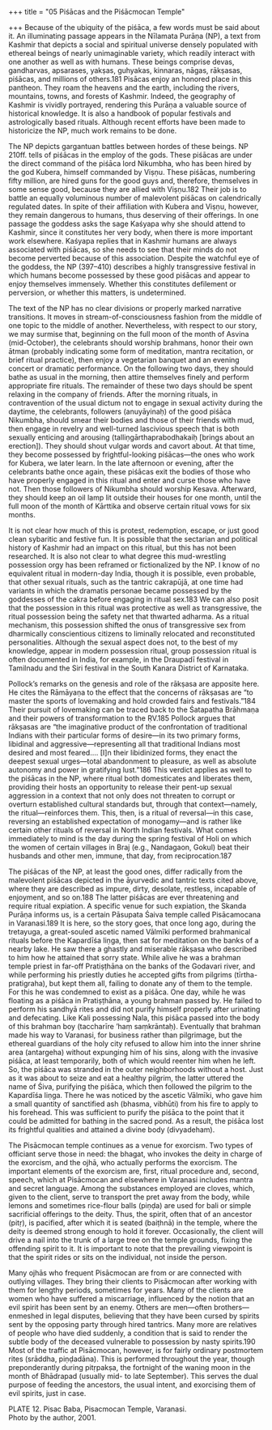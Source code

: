 +++
title = "05 Piśācas and the Piśācmocan Temple"

+++
Because of the ubiquity of the piśāca, a few words must be said about it. An illuminating passage appears in the Nīlamata Purāṇa (NP), a text from Kashmir that depicts a social and spiritual universe densely populated with ethereal beings of nearly unimaginable variety, which readily interact with one another as well as with humans. These beings comprise devas, gandharvas, apsarases, yakṣas, guhyakas, kinnaras, nāgas, rākṣasas, piśācas, and millions of others.181 Pisācas enjoy an honored place in this pantheon. They roam the heavens and the earth, including the rivers, mountains, towns, and forests of Kashmir. Indeed, the geography of Kashmir is vividly portrayed, rendering this Purāṇa a valuable source of historical knowledge. It is also a handbook of popular festivals and astrologically based rituals. Although recent efforts have been made to historicize the NP, much work remains to be done.

The NP depicts gargantuan battles between hordes of these beings. NP 210ff. tells of piśācas in the employ of the gods. These piśācas are under the direct command of the piśāca lord Nikumbha, who has been hired by the god Kubera, himself commanded by Viṣṇu. These piśācas, numbering fifty million, are hired guns for the good guys and, therefore, themselves in some sense good, because they are allied with Viṣṇu.182 Their job is to battle an equally voluminous number of malevolent piśācas on calendrically regulated dates. In spite of their affiliation with Kubera and Viṣṇu, however, they remain dangerous to humans, thus deserving of their offerings. In one passage the goddess asks the sage Kaśyapa why she should attend to Kashmir, since it constitutes her very body, when there is more important work elsewhere. Kaśyapa replies that in Kashmir humans are always associated with piśācas, so she needs to see that their minds do not become perverted because of this association. Despite the watchful eye of the goddess, the NP (397–410) describes a highly transgressive festival in which humans become possessed by these good piśācas and appear to enjoy themselves immensely. Whether this constitutes defilement or perversion, or whether this matters, is undetermined.

The text of the NP has no clear divisions or properly marked narrative transitions. It moves in stream-of-consciousness fashion from the middle of one topic to the middle of another. Nevertheless, with respect to our story, we may surmise that, beginning on the full moon of the month of Asvina (mid-October), the celebrants should worship brahmans, honor their own ātman (probably indicating some form of meditation, mantra recitation, or brief ritual practice), then enjoy a vegetarian banquet and an evening concert or dramatic performance. On the following two days, they should bathe as usual in the morning, then attire themselves finely and perform appropriate fire rituals. The remainder of these two days should be spent relaxing in the company of friends. After the morning rituals, in contravention of the usual dictum not to engage in sexual activity during the daytime, the celebrants, followers (anuyāyinaḥ) of the good piśāca Nikumbha, should smear their bodies and those of their friends with mud, then engage in revelry and well-turned lascivious speech that is both sexually enticing and arousing (talliṇgārthaprabodhakaiḥ [brings about an erection]). They should shout vulgar words and cavort about. At that time, they become possessed by frightful-looking piśācas—the ones who work for Kubera, we later learn. In the late afternoon or evening, after the celebrants bathe once again, these piśācas exit the bodies of those who have properly engaged in this ritual and enter and curse those who have not. Then those followers of Nikumbha should worship Kesava. Afterward, they should keep an oil lamp lit outside their houses for one month, until the full moon of the month of Kārttika and observe certain ritual vows for six months.

It is not clear how much of this is protest, redemption, escape, or just good clean sybaritic and festive fun. It is possible that the sectarian and political history of Kashmir had an impact on this ritual, but this has not been researched. It is also not clear to what degree this mud-wrestling possession orgy has been reframed or fictionalized by the NP. I know of no equivalent ritual in modern-day India, though it is possible, even probable, that other sexual rituals, such as the tantric cakrapūjā, at one time had variants in which the dramatis personae became possessed by the goddesses of the cakra before engaging in ritual sex.183 We can also posit that the possession in this ritual was protective as well as transgressive, the ritual possession being the safety net that thwarted adharma. As a ritual mechanism, this possession shifted the onus of transgressive sex from dharmically conscientious citizens to liminally relocated and reconstituted personalities. Although the sexual aspect does not, to the best of my knowledge, appear in modern possession ritual, group possession ritual is often documented in India, for example, in the Draupadī festival in Tamilnadu and the Siri festival in the South Kanara District of Karnataka.

Pollock’s remarks on the genesis and role of the rākṣasa are apposite here. He cites the Rāmāyaṇa to the effect that the concerns of rākṣasas are “to master the sports of lovemaking and hold crowded fairs and festivals.”184 Their pursuit of lovemaking can be traced back to the Śatapatha Brāhmaṇa and their powers of transformation to the ṚV.185 Pollock argues that rākṣasas are “the imaginative product of the confrontation of traditional Indians with their particular forms of desire—in its two primary forms, libidinal and aggressive—representing all that traditional Indians most desired and most feared.… [I]n their libidinized forms, they enact the deepest sexual urges—total abandonment to pleasure, as well as absolute autonomy and power in gratifying lust.”186 This verdict applies as well to the piśācas in the NP, where ritual both domesticates and liberates them, providing their hosts an opportunity to release their pent-up sexual aggression in a context that not only does not threaten to corrupt or overturn established cultural standards but, through that context—namely, the ritual—reinforces them. This, then, is a ritual of reversal—in this case, reversing an established expectation of monogamy—and is rather like certain other rituals of reversal in North Indian festivals. What comes immediately to mind is the day during the spring festival of Holi on which the women of certain villages in Braj (e.g., Nandagaon, Gokul) beat their husbands and other men, immune, that day, from reciprocation.187

The piśācas of the NP, at least the good ones, differ radically from the malevolent piśācas depicted in the āyurvedic and tantric texts cited above, where they are described as impure, dirty, desolate, restless, incapable of enjoyment, and so on.188 The latter piśācas are ever threatening and require ritual expiation. A specific venue for such expiation, the Skanda Purāṇa informs us, is a certain Pāsupata Śaiva temple called Pisācamocana in Varanasi.189 It is here, so the story goes, that once long ago, during the tretayuga, a great-souled ascetic named Vālmīki performed brahmanical rituals before the Kapardīśa liṇga, then sat for meditation on the banks of a nearby lake. He saw there a ghastly and miserable rākṣasa who described to him how he attained that sorry state. While alive he was a brahman temple priest in far-off Pratiṣṭhāna on the banks of the Godavari river, and while performing his priestly duties he accepted gifts from pilgrims (tīrtha-pratigraha), but kept them all, failing to donate any of them to the temple. For this he was condemned to exist as a piśāca. One day, while he was floating as a piśāca in Pratiṣṭhāna, a young brahman passed by. He failed to perform his sandhyā rites and did not purify himself properly after urinating and defecating. Like Kali possessing Nala, this piśāca passed into the body of this brahman boy (taccharīre ’haṃ saṃkrāntaḥ). Eventually that brahman made his way to Varanasi, for business rather than pilgrimage, but the ethereal guardians of the holy city refused to allow him into the inner shrine area (antargeha) without expunging him of his sins, along with the invasive piśāca, at least temporarily, both of which would reenter him when he left. So, the piśāca was stranded in the outer neighborhoods without a host. Just as it was about to seize and eat a healthy pilgrim, the latter uttered the name of Śiva, purifying the piśāca, which then followed the pilgrim to the Kapardīśa liṇga. There he was noticed by the ascetic Vālmīki, who gave him a small quantity of sanctified ash (bhasma, vibhūti) from his fire to apply to his forehead. This was sufficient to purify the piśāca to the point that it could be admitted for bathing in the sacred pond. As a result, the piśāca lost its frightful qualities and attained a divine body (divyadeham).

The Pisācmocan temple continues as a venue for exorcism. Two types of officiant serve those in need: the bhagat, who invokes the deity in charge of the exorcism, and the ojhā, who actually performs the exorcism. The important elements of the exorcism are, first, ritual procedure and, second, speech, which at Pisācmocan and elsewhere in Varanasi includes mantra and secret language. Among the substances employed are cloves, which, given to the client, serve to transport the pret away from the body, while lemons and sometimes rice-flour balls (piṇḍa) are used for bali or simple sacrificial offerings to the deity. Thus, the spirit, often that of an ancestor (pitṛ), is pacified, after which it is seated (baiṭhnā) in the temple, where the deity is deemed strong enough to hold it forever. Occasionally, the client will drive a nail into the trunk of a large tree on the temple grounds, fixing the offending spirit to it. It is important to note that the prevailing viewpoint is that the spirit rides or sits on the individual, not inside the person.

Many ojhās who frequent Pisācmocan are from or are connected with outlying villages. They bring their clients to Pisācmocan after working with them for lengthy periods, sometimes for years. Many of the clients are women who have suffered a miscarriage, influenced by the notion that an evil spirit has been sent by an enemy. Others are men—often brothers—enmeshed in legal disputes, believing that they have been cursed by spirits sent by the opposing party through hired tantrics. Many more are relatives of people who have died suddenly, a condition that is said to render the subtle body of the deceased vulnerable to possession by nasty spirits.190 Most of the traffic at Pisācmocan, however, is for fairly ordinary postmortem rites (srāddha, piṇḍadāna). This is performed throughout the year, though preponderantly during pitṛpakṣa, the fortnight of the waning moon in the month of Bhādrapad (usually mid- to late September). This serves the dual purpose of feeding the ancestors, the usual intent, and exorcising them of evil spirits, just in case.


PLATE 12. Pisac Baba, Pisacmocan Temple, Varanasi.  
Photo by the author, 2001.
